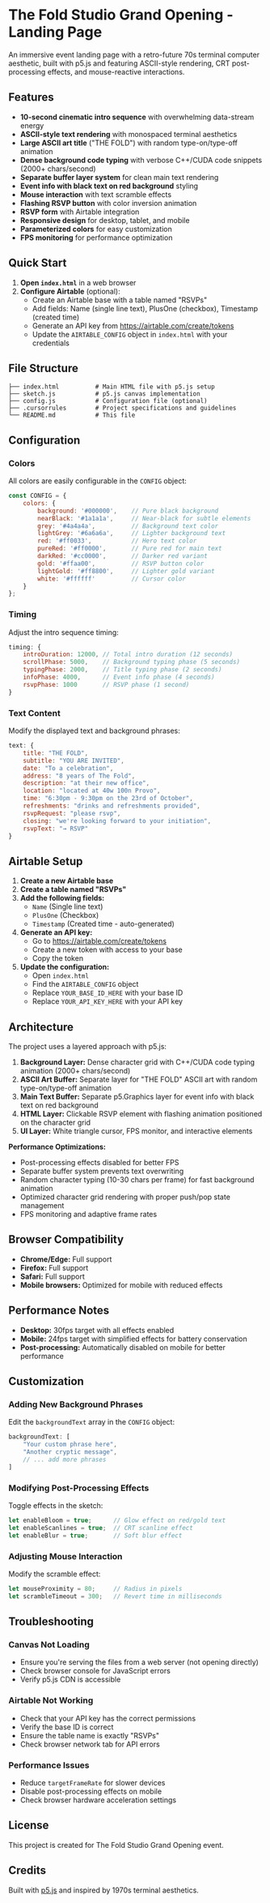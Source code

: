 # The Fold Studio Grand Opening - Landing Page

An immersive event landing page with a retro-future 70s terminal computer aesthetic, built with p5.js and featuring ASCII-style rendering, CRT post-processing effects, and mouse-reactive interactions.

## Features

- **10-second cinematic intro sequence** with overwhelming data-stream energy
- **ASCII-style text rendering** with monospaced terminal aesthetics
- **Large ASCII art title** ("THE FOLD") with random type-on/type-off animation
- **Dense background code typing** with verbose C++/CUDA code snippets (2000+ chars/second)
- **Separate buffer layer system** for clean main text rendering
- **Event info with black text on red background** styling
- **Mouse interaction** with text scramble effects
- **Flashing RSVP button** with color inversion animation
- **RSVP form** with Airtable integration
- **Responsive design** for desktop, tablet, and mobile
- **Parameterized colors** for easy customization
- **FPS monitoring** for performance optimization

## Quick Start

1. **Open `index.html`** in a web browser
2. **Configure Airtable** (optional):
   - Create an Airtable base with a table named "RSVPs"
   - Add fields: Name (single line text), PlusOne (checkbox), Timestamp (created time)
   - Generate an API key from https://airtable.com/create/tokens
   - Update the `AIRTABLE_CONFIG` object in `index.html` with your credentials

## File Structure

```
├── index.html          # Main HTML file with p5.js setup
├── sketch.js           # p5.js canvas implementation
├── config.js           # Configuration file (optional)
├── .cursorrules        # Project specifications and guidelines
└── README.md           # This file
```

## Configuration

### Colors
All colors are easily configurable in the `CONFIG` object:

```javascript
const CONFIG = {
    colors: {
        background: '#000000',    // Pure black background
        nearBlack: '#1a1a1a',     // Near-black for subtle elements
        grey: '#4a4a4a',          // Background text color
        lightGrey: '#6a6a6a',     // Lighter background text
        red: '#ff0033',           // Hero text color
        pureRed: '#ff0000',       // Pure red for main text
        darkRed: '#cc0000',       // Darker red variant
        gold: '#ffaa00',          // RSVP button color
        lightGold: '#ff8800',     // Lighter gold variant
        white: '#ffffff'          // Cursor color
    }
};
```

### Timing
Adjust the intro sequence timing:

```javascript
timing: {
    introDuration: 12000, // Total intro duration (12 seconds)
    scrollPhase: 5000,    // Background typing phase (5 seconds)
    typingPhase: 2000,    // Title typing phase (2 seconds)
    infoPhase: 4000,      // Event info phase (4 seconds)
    rsvpPhase: 1000       // RSVP phase (1 second)
}
```

### Text Content
Modify the displayed text and background phrases:

```javascript
text: {
    title: "THE FOLD",
    subtitle: "YOU ARE INVITED",
    date: "To a celebration",
    address: "8 years of The Fold",
    description: "at their new office",
    location: "located at 40w 100n Provo",
    time: "6:30pm - 9:30pm on the 23rd of October",
    refreshments: "drinks and refreshments provided",
    rsvpRequest: "please rsvp",
    closing: "we're looking forward to your initiation",
    rsvpText: "→ RSVP"
}
```

## Airtable Setup

1. **Create a new Airtable base**
2. **Create a table named "RSVPs"**
3. **Add the following fields:**
   - `Name` (Single line text)
   - `PlusOne` (Checkbox)
   - `Timestamp` (Created time - auto-generated)
4. **Generate an API key:**
   - Go to https://airtable.com/create/tokens
   - Create a new token with access to your base
   - Copy the token
5. **Update the configuration:**
   - Open `index.html`
   - Find the `AIRTABLE_CONFIG` object
   - Replace `YOUR_BASE_ID_HERE` with your base ID
   - Replace `YOUR_API_KEY_HERE` with your API key

## Architecture

The project uses a layered approach with p5.js:

1. **Background Layer:** Dense character grid with C++/CUDA code typing animation (2000+ chars/second)
2. **ASCII Art Buffer:** Separate layer for "THE FOLD" ASCII art with random type-on/type-off animation
3. **Main Text Buffer:** Separate p5.Graphics layer for event info with black text on red background
4. **HTML Layer:** Clickable RSVP element with flashing animation positioned on the character grid
5. **UI Layer:** White triangle cursor, FPS monitor, and interactive elements

**Performance Optimizations:**
- Post-processing effects disabled for better FPS
- Separate buffer system prevents text overwriting
- Random character typing (10-30 chars per frame) for fast background animation
- Optimized character grid rendering with proper push/pop state management
- FPS monitoring and adaptive frame rates

## Browser Compatibility

- **Chrome/Edge:** Full support
- **Firefox:** Full support
- **Safari:** Full support
- **Mobile browsers:** Optimized for mobile with reduced effects

## Performance Notes

- **Desktop:** 30fps target with all effects enabled
- **Mobile:** 24fps target with simplified effects for battery conservation
- **Post-processing:** Automatically disabled on mobile for better performance

## Customization

### Adding New Background Phrases
Edit the `backgroundText` array in the `CONFIG` object:

```javascript
backgroundText: [
    "Your custom phrase here",
    "Another cryptic message",
    // ... add more phrases
]
```

### Modifying Post-Processing Effects
Toggle effects in the sketch:

```javascript
let enableBloom = true;      // Glow effect on red/gold text
let enableScanlines = true;  // CRT scanline effect
let enableBlur = true;       // Soft blur effect
```

### Adjusting Mouse Interaction
Modify the scramble effect:

```javascript
let mouseProximity = 80;     // Radius in pixels
let scrambleTimeout = 300;   // Revert time in milliseconds
```

## Troubleshooting

### Canvas Not Loading
- Ensure you're serving the files from a web server (not opening directly)
- Check browser console for JavaScript errors
- Verify p5.js CDN is accessible

### Airtable Not Working
- Check that your API key has the correct permissions
- Verify the base ID is correct
- Ensure the table name is exactly "RSVPs"
- Check browser network tab for API errors

### Performance Issues
- Reduce `targetFrameRate` for slower devices
- Disable post-processing effects on mobile
- Check browser hardware acceleration settings

## License

This project is created for The Fold Studio Grand Opening event.

## Credits

Built with [p5.js](https://p5js.org/) and inspired by 1970s terminal aesthetics.

